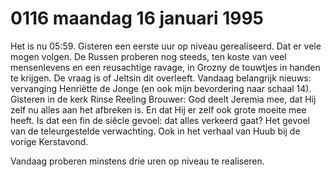 # 0116 maandag 16 januari 1995
Het is nu 05:59. Gisteren een eerste uur op niveau gerealiseerd. Dat er vele mogen volgen. De Russen proberen nog steeds, ten koste van veel mensenlevens en een reusachtige ravage, in Grozny de touwtjes in handen te krijgen. De vraag is of Jeltsin dit overleeft. Vandaag belangrijk nieuws: vervanging Henriëtte de Jonge (en ook mijn bevordering naar schaal 14). Gisteren in de kerk Rinse Reeling Brouwer: God deelt Jeremia mee, dat Hij zelf nu alles aan het afbreken is. En dat Hij er zelf ook grote moeite mee heeft. Is dat een fin de siêcle gevoel: dat alles verkeerd gaat? Het gevoel van de teleurgestelde verwachting. Ook in het verhaal van Huub bij de vorige Kerstavond.

Vandaag proberen minstens drie uren op niveau te realiseren.